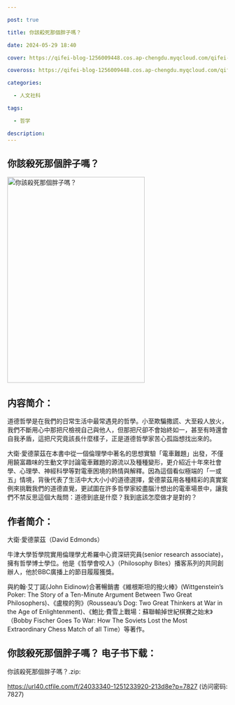 ```yaml
---

post: true

title: 你該殺死那個胖子嗎？

date: 2024-05-29 18:40

cover: https://qifei-blog-1256009448.cos.ap-chengdu.myqcloud.com/qifei-blog/6532922ec458853aefc85991.jpg

coveross: https://qifei-blog-1256009448.cos.ap-chengdu.myqcloud.com/qifei-blog/6532922ec458853aefc85991.jpg

categories:

  - 人文社科

tags:

  - 哲学

description:
---
```


## 你該殺死那個胖子嗎？
<img alt="你該殺死那個胖子嗎？ " class="aligncenter loaded" data-was-processed="true" decoding="async" fetchpriority="high" height="471" src="https://qifei-blog-1256009448.cos.ap-chengdu.myqcloud.com/qifei-blog/6532922ec458853aefc85991.jpg " style="cursor: zoom-in;" width="314"/>

## 内容简介：

道德哲學是在我們的日常生活中最常遇見的哲學。小至欺騙撒謊、大至殺人放火，我們不斷用心中那把尺檢視自己與他人，但那把尺卻不會始終如一，甚至有時還會自我矛盾，這把尺究竟該長什麼樣子，正是道德哲學家苦心孤詣想找出來的。

大衛‧愛德蒙茲在本書中從一個倫理學中著名的思想實驗「電車難題」出發，不僅用饒富趣味的生動文字討論電車難題的源流以及種種變形，更介紹近十年來社會學、心理學、神經科學等對電車困境的熱情與解釋。因為這個看似極端的「一或五」情境，背後代表了生活中大大小小的道德選擇，愛德蒙茲用各種精彩的真實案例來挑戰我們的道德直覺，更試圖在許多哲學家絞盡腦汁想出的電車場景中，讓我們不禁反思這個大哉問：道德到底是什麼？我到底該怎麼做才是對的？

## 作者简介：

大衛‧愛德蒙茲（David Edmonds）

牛津大學哲學院實用倫理學尤希羅中心資深研究員(senior research associate)，擁有哲學博士學位。他是《哲學會咬人》（Philosophy Bites）播客系列的共同創辦人，他於BBC廣播上的節目履履獲獎。

與約翰‧艾丁諾(John Eidinow)合著暢銷書《維根斯坦的撥火棒》(Wittgenstein’s Poker: The Story of a Ten-Minute Argument Between Two Great Philosophers)、《盧梭的狗》(Rousseau’s Dog: Two Great Thinkers at War in the Age of Enlightenment)、《鮑比‧費雪上戰場：蘇聯輸掉世紀棋賽之始末》（Bobby Fischer Goes To War: How The Soviets Lost the Most Extraordinary Chess Match of all Time）等著作。

## 你該殺死那個胖子嗎？ 电子书下载：

你該殺死那個胖子嗎？.zip: 

https://url40.ctfile.com/f/24033340-1251233920-213d8e?p=7827 (访问密码: 7827)

